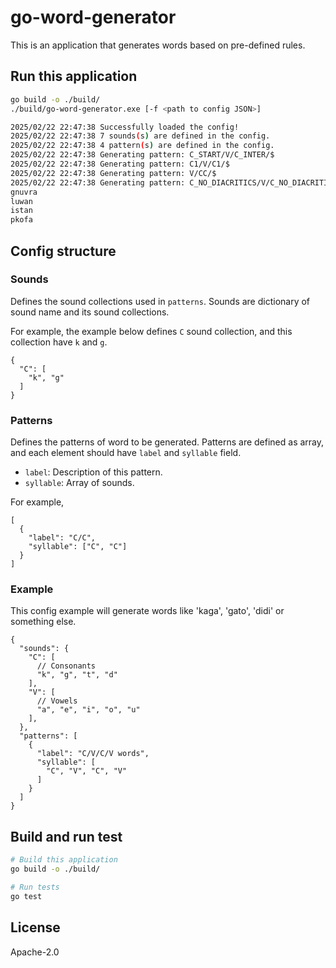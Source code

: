 # go-word-generator

This is an application that generates words based on pre-defined rules.

## Run this application

```bash
go build -o ./build/
./build/go-word-generator.exe [-f <path to config JSON>]

2025/02/22 22:47:38 Successfully loaded the config!
2025/02/22 22:47:38 7 sounds(s) are defined in the config.
2025/02/22 22:47:38 4 pattern(s) are defined in the config.
2025/02/22 22:47:38 Generating pattern: C_START/V/C_INTER/$
2025/02/22 22:47:38 Generating pattern: C1/V/C1/$
2025/02/22 22:47:38 Generating pattern: V/CC/$
2025/02/22 22:47:38 Generating pattern: C_NO_DIACRITICS/V/C_NO_DIACRITICS/$
gnuvra
luwan
istan
pkofa
```

## Config structure

### Sounds

Defines the sound collections used in `patterns`.
Sounds are dictionary of sound name and its sound collections.

For example, the example below defines `C` sound collection, and this collection have `k` and `g`.

```json5
{
  "C": [
    "k", "g"
  ]
}
```


### Patterns

Defines the patterns of word to be generated.
Patterns are defined as array, and each element should have `label` and `syllable` field.

* `label`: Description of this pattern.
* `syllable`: Array of sounds.

For example,

```json5
[
  {
    "label": "C/C",
    "syllable": ["C", "C"]
  }
]
```

### Example

This config example will generate words like 'kaga', 'gato', 'didi' or something else.

```json5
{
  "sounds": {
    "C": [
      // Consonants
      "k", "g", "t", "d"
    ],
    "V": [
      // Vowels
      "a", "e", "i", "o", "u"
    ],
  },
  "patterns": [
    {
      "label": "C/V/C/V words",
      "syllable": [
        "C", "V", "C", "V"
      ]
    }
  ]
}
```

## Build and run test

```bash
# Build this application
go build -o ./build/

# Run tests
go test
```

## License

Apache-2.0